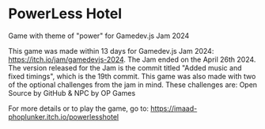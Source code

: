 # PowerLess Hotel
Game with theme of "power" for Gamedev.js Jam 2024

This game was made within 13 days for Gamedev.js Jam 2024: https://itch.io/jam/gamedevjs-2024.
The Jam ended on the April 26th 2024. The version released for the Jam is the commit titled "Added music and fixed timings", which is the 19th commit.
This game was also made with two of the optional challenges from the jam in mind. These challenges are: Open Source by GitHub & NPC by OP Games

For more details or to play the game, go to: https://imaad-phoplunker.itch.io/powerlesshotel
